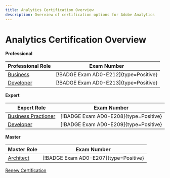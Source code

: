 ```yaml
---
title: Analytics Certification Overview
description: Overview of certification options for Adobe Analytics
---
```

# Analytics Certification Overview

**Professional**

| Professional Role | Exam Number |
|--- |--- |
| [Business](/help/certifications/aa/aa-p-business.md) | [!BADGE Exam AD0-E212]{type=Positive} |
| [Developer](/help/certifications/aa/aa-p-developer.md) | [!BADGE Exam AD0-E213]{type=Positive} |

**Expert**

| Expert Role | Exam Number |
|--- |--- |
| [Business Practioner](/help/certifications/aa/aa-e-business.md) | [!BADGE Exam AD0-E208]{type=Positive} |
| [Developer](/help/certifications/aa/aa-e-developer.md) | [!BADGE Exam AD0-E209]{type=Positive} |

**Master**

| Master Role | Exam Number |
|--- |--- |
| [Architect](/help/certifications/aa/aa-m-architect.md) | [!BADGE Exam AD0-E207]{type=Positive} |

[Renew Certification](/help/certifications/aa/aa-renew.md)
